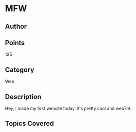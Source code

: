 # MFW
## Author

## Points
125
## Category
Web
## Description
Hey, I made my first website today. It's pretty cool and web7.9.
## Topics Covered

